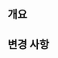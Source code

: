 ## 개요
<!-- 예시 
- 테스트 계정 생성 시 발생하는 동시성 문제 해결
-->

## 변경 사항
<!-- 예시 
test: 테스트 계정 | 테스트 계정 중복 생성 테스트 작성 ... 0f15e06154e416693a33989503132a7455557139
- thread 30개로 동시에 테스트 계정 생성을 요청하는 로직
- 계정을 생성하여 집합에 삽입 후, thread 즉 요청 개수와 일치하는지 확인함
-->
